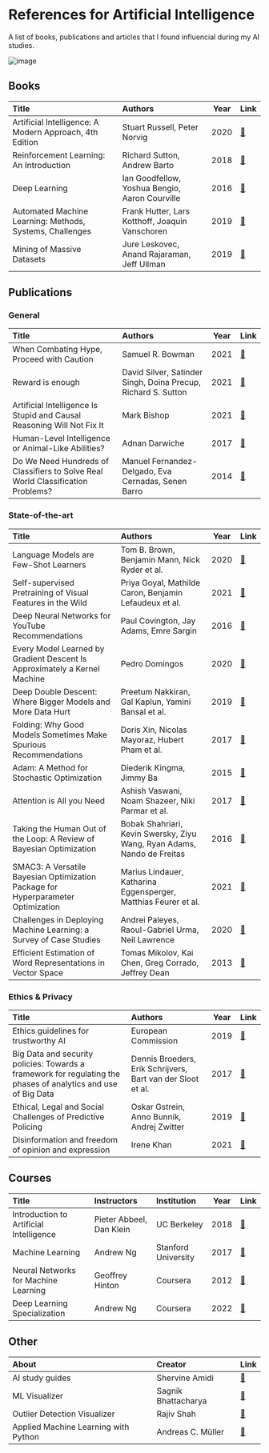 # References for Artificial Intelligence
A list of books, publications and articles that I found influencial during my AI studies.

![image](https://user-images.githubusercontent.com/8168416/157867347-cea81f28-4733-454e-b1c6-4db35ad6de7c.png)

## Books
|Title|Authors|Year|Link|
|:-------------|:-------------|-------------|-------------|
|Artificial Intelligence: A Modern Approach, 4th Edition|Stuart Russell, Peter Norvig|2020|[:link:](https://www.pearson.com/us/higher-education/program/Russell-Artificial-Intelligence-A-Modern-Approach-4th-Edition/PGM1263338.html)|
|Reinforcement Learning: An Introduction|Richard Sutton, Andrew Barto|2018|[:link:](https://dl.acm.org/doi/10.5555/3312046)|
|Deep Learning|Ian Goodfellow, Yoshua Bengio, Aaron Courville|2016|[:link:](https://www.deeplearningbook.org/)|
|Automated Machine Learning: Methods, Systems, Challenges|Frank Hutter, Lars Kotthoff, Joaquin Vanschoren|2019|[:link:](https://link.springer.com/book/10.1007/978-3-030-05318-5)|
|Mining of Massive Datasets|Jure Leskovec, Anand Rajaraman, Jeff Ullman|2019|[:link:](http://www.mmds.org/)|

## Publications

### General

|Title|Authors|Year|Link|
|:-------------|:-------------|-------------|-------------|
|When Combating Hype, Proceed with Caution|Samuel R. Bowman|2021|[:link:](https://arxiv.org/abs/2110.08300)|
|Reward is enough|David Silver, Satinder Singh, Doina Precup, Richard S. Sutton|2021|[:link:](https://www.sciencedirect.com/science/article/pii/S0004370221000862)|
|Artificial Intelligence Is Stupid and Causal Reasoning Will Not Fix It|Mark Bishop|2021|[:link:](https://www.ncbi.nlm.nih.gov/pmc/articles/PMC7874145/)|
|Human-Level Intelligence or Animal-Like Abilities?|Adnan Darwiche|2017|[:link:](https://arxiv.org/abs/1707.04327)|
|Do We Need Hundreds of Classifiers to Solve Real World Classification Problems?|Manuel Fernandez-Delgado, Eva Cernadas, Senen Barro|2014|[:link:](https://jmlr.org/papers/volume15/delgado14a/delgado14a.pdf)|

### State-of-the-art

|Title|Authors|Year|Link|
|:-------------|:-------------|-------------|-------------|
|Language Models are Few-Shot Learners|Tom B. Brown, Benjamin Mann, Nick Ryder et al.|2020|[:link:](https://arxiv.org/pdf/2005.14165.pdf)|
|Self-supervised Pretraining of Visual Features in the Wild|Priya Goyal, Mathilde Caron, Benjamin Lefaudeux et al.|2021|[:link:](https://arxiv.org/pdf/2103.01988.pdf?fbclid=IwAR2pqhYda6MV9r2b3Afx_0eKUiZhX-Es6Pa_FbLOqH8fglQzO2kY3yKxZE8)|
|Deep Neural Networks for YouTube Recommendations|Paul Covington, Jay Adams, Emre Sargin|2016|[:link:](https://storage.googleapis.com/pub-tools-public-publication-data/pdf/45530.pdf)|
|Every Model Learned by Gradient Descent Is Approximately a Kernel Machine|Pedro Domingos|2020|[:link:](https://arxiv.org/abs/2012.00152)|
|Deep Double Descent: Where Bigger Models and More Data Hurt|Preetum Nakkiran, Gal Kaplun, Yamini Bansal et al.|2019|[:link:](https://arxiv.org/abs/1912.02292)|
|Folding: Why Good Models Sometimes Make Spurious Recommendations|Doris Xin, Nicolas Mayoraz, Hubert Pham et al.|2017|[:link:](https://dl.acm.org/doi/pdf/10.1145/3109859.3109911)|
|Adam: A Method for Stochastic Optimization|Diederik Kingma, Jimmy Ba|2015|[:link:](https://arxiv.org/abs/1412.6980)|
|Attention is All you Need|Ashish Vaswani, Noam Shazeer, Niki Parmar et al.|2017|[:link:](https://arxiv.org/abs/1706.03762)|
|Taking the Human Out of the Loop: A Review of Bayesian Optimization|Bobak Shahriari, Kevin Swersky, Ziyu Wang, Ryan Adams, Nando de Freitas|2016|[:link:](https://ieeexplore.ieee.org/document/7352306)|
|SMAC3: A Versatile Bayesian Optimization Package for Hyperparameter Optimization|Marius Lindauer, Katharina Eggensperger, Matthias Feurer et al.|2021|[:link:](https://arxiv.org/abs/2109.09831)|
|Challenges in Deploying Machine Learning: a Survey of Case Studies|Andrei Paleyes, Raoul-Gabriel Urma, Neil Lawrence|2020|[:link:](https://arxiv.org/pdf/2011.09926.pdf)|
|Efficient Estimation of Word Representations in Vector Space|Tomas Mikolov, Kai Chen, Greg Corrado, Jeffrey Dean|2013|[:link:](https://arxiv.org/pdf/1301.3781.pdf)|

### Ethics & Privacy
|Title|Authors|Year|Link|
|:-------------|:-------------|-------------|-------------|
|Ethics guidelines for trustworthy AI|European Commission|2019|[:link:](https://op.europa.eu/en/publication-detail/-/publication/d3988569-0434-11ea-8c1f-01aa75ed71a1)|
|Big Data and security policies: Towards a framework for regulating the phases of analytics and use of Big Data|Dennis Broeders, Erik Schrijvers, Bart van der Sloot et al.|2017|[:link:](https://www.sciencedirect.com/science/article/pii/S0267364917300675)|
|Ethical, Legal and Social Challenges of Predictive Policing|Oskar Gstrein, Anno Bunnik, Andrej Zwitter|2019|[:link:](https://research.rug.nl/en/publications/ethical-legal-and-social-challenges-of-predictive-policing)|
|Disinformation and freedom of opinion and expression|Irene Khan|2021|[:link:](https://www.ohchr.org/EN/Issues/FreedomOpinion/Pages/Report-on-dis:link:information.aspx)|

## Courses
|Title|Instructors|Institution|Year|Link|
|:-------------|:-------------|:-------------|-------------|-------------|
|Introduction to Artificial Intelligence|Pieter Abbeel, Dan Klein|UC Berkeley|2018|[:link:](https://www.youtube.com/playlist?list=PLsOUugYMBBJENfZ3XAToMsg44W7LeUVhF)|
|Machine Learning|Andrew Ng|Stanford University|2017|[:link:](https://youtube.com/playlist?list=PLLssT5z_DsK-h9vYZkQkYNWcItqhlRJLN)|
|Neural Networks for Machine Learning|Geoffrey Hinton|Coursera|2012|[:link:](https://youtube.com/playlist?list=PLoRl3Ht4JOcdU872GhiYWf6jwrk_SNhz9)|
|Deep Learning Specialization | Andrew Ng | Coursera | 2022 | [:link:](https://www.coursera.org/specializations/deep-learning?)

## Other
|About|Creator|Link|
|:-------------|:-------------|-------------|
|AI study guides|Shervine Amidi|[:link:](https://stanford.edu/~shervine/teaching/cs-229/)|
|ML Visualizer|Sagnik Bhattacharya|[:link:](https://ml-visualizer.herokuapp.com/)|
|Outlier Detection Visualizer|Rajiv Shah|[:link:](http://projects.rajivshah.com/shiny/outlier/)|
|Applied Machine Learning with Python|Andreas C. Müller|[:link:](https://amueller.github.io/aml/index.html#)|

